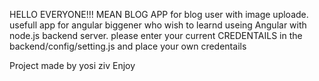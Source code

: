 HELLO EVERYONE!!!
MEAN BLOG APP for blog user with image uploade.
usefull app for angular biggener who wish to learnd useing Angular with node.js backend server.
please enter your current CREDENTAILS in the backend/config/setting.js and place your own credentails

Project made by yosi ziv Enjoy 